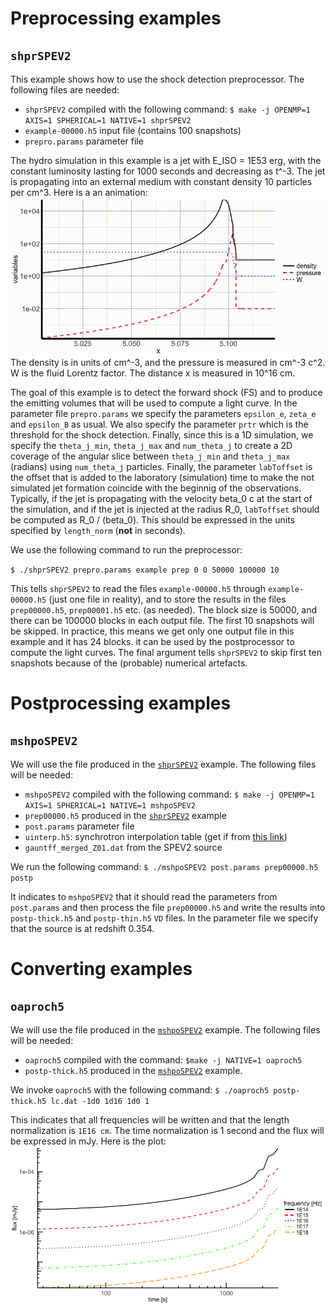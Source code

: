 # Preprocessing examples

## `shprSPEV2`

This example shows how to use the shock detection preprocessor. The following files are needed:
- `shprSPEV2` compiled with the following command: `$ make -j OPENMP=1 AXIS=1 SPHERICAL=1 NATIVE=1 shprSPEV2`
- `example-00000.h5` input file (contains 100 snapshots)
- `prepro.params` parameter file

The hydro simulation in this example is a jet with E_ISO = 1E53 erg, with the constant luminosity lasting for 1000 seconds and decreasing as t^-3. The jet is propagating into an external medium with constant density 10 particles per cm^3. Here is a an animation:
![hydro snapshot](snap_ex_shprSPEV2.gif)
The density is in units of cm^-3, and the pressure is measured in cm^-3 c^2. W is the fluid Lorentz factor. The distance x is measured in 10^16 cm.

The goal of this example is to detect the forward shock (FS) and to produce the emitting volumes that will be used to compute a light curve. In the parameter file `prepro.params` we specify the parameters `epsilon_e`, `zeta_e` and `epsilon_B` as usual. We also specify the parameter `prtr` which is the threshold for the shock detection. Finally, since this is a 1D simulation, we specify the `theta_j_min`, `theta_j_max` and `num_theta_j` to create a 2D coverage of the angular slice between `theta_j_min` and `theta_j_max` (radians) using `num_theta_j` particles. Finally, the parameter `labToffset` is the offset that is added to the laboratory (simulation) time to make the not simulated jet formation coincide with the beginnig of the observations. Typically, if the jet is propagating with the velocity beta_0 c at the start of the simulation, and if the jet is injected at the radius R_0, `labToffset` should be computed as R_0 / (beta_0). This should be expressed in the units specified by `length_norm` (**not** in seconds).

We use the following command to run the preprocessor:

`$ ./shprSPEV2 prepro.params example prep 0 0 50000 100000 10`

This tells `shprSPEV2` to read the files `example-00000.h5` through `example-00000.h5` (just one file in reality), and to store the results in the files `prep00000.h5`, `prep00001.h5` etc. (as needed). The block size is 50000, and there can be 100000 blocks in each output file. The first 10 snapshots will be skipped. In practice, this means we get only one output file in this example and it has 24 blocks. it can be used by the postprocessor to compute the light curves. The final argument tells `shprSPEV2` to skip first ten snapshots because of the (probable) numerical artefacts.

# Postprocessing examples

## `mshpoSPEV2`

We will use the file produced in the [`shprSPEV2`](./examp.md#shprspev2) example. The following files will be needed:
- `mshpoSPEV2` compiled with the following command: `$ make -j OPENMP=1 AXIS=1 SPHERICAL=1 NATIVE=1 mshpoSPEV2`
- `prep00000.h5` produced in the  [`shprSPEV2`](./examp.md#shprspev2) example
- `post.params` parameter file
- `uinterp.h5`: synchrotron interpolation table (get if from [this link](https://drive.google.com/open?id=1mYBBZbZXXfc4S-TDnKGT6vUOYpY_jJKt))
- `gauntff_merged_Z01.dat` from the SPEV2 source

We run the following command:
`$ ./mshpoSPEV2 post.params prep00000.h5 postp`

It indicates to `mshpoSPEV2` that it should read the parameters from `post.params` and then process the file `prep00000.h5` and write the results into `postp-thick.h5` and `postp-thin.h5` `VD` files. In the parameter file we specify that the source is at redshift 0.354.

# Converting examples

## `oaproch5`

We will use the file produced in the [`mshpoSPEV2`](./examp.md#mshpospev2) example. The following files will be needed:
- `oaproch5` compiled with the command: `$make -j NATIVE=1 oaproch5`
- `postp-thick.h5` produced in the [`mshpoSPEV2`](./examp.md#mshpospev2) example.

We invoke `oaproch5` with the following command:
`$ ./oaproch5 postp-thick.h5 lc.dat -1d0 1d16 1d0 1`

This indicates that all frequencies will be written and that the length normalization is `1E16 cm`. The time normalization is 1 second and the flux will be expressed in mJy. Here is the plot:
![light curves](oa.png)
